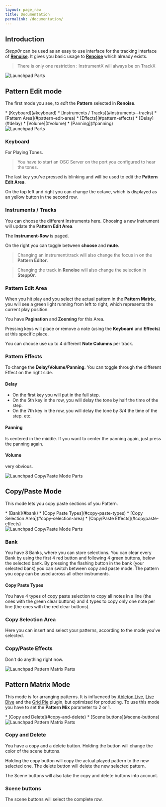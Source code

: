 ```yaml
---
layout: page_raw
title: Documentation
permalink: /documentation/
---
```


<div class="content" markdown='1'>

## Introduction

*Stepp0r* can be used as an easy to use interface for the tracking interface of 
[**Renoise**](http://www.renoise.com/).
It gives you basic usage to 
[**Renoise**](http://www.renoise.com/)
which already exists. 

> There is only one restriction : 
> InstrumentX will always be on TrackX

</div>


<div class="foo pure-g">
<div class="pure-u-1 pure-u-lg-1-2"><div class="foo-img"> 
<img class="pure-img" src="{{ site.baseurl }}/assets/Launchpad-PatternEditorMode.svg" alt="Launchpad Parts" /> 
</div> </div>

<div class="pure-u-1 pure-u-lg-1-2">
<div class="foo-header" markdown='1'>

## Pattern Edit mode

The first mode you see, to *edit* the **Pattern** selected in **Renoise**.

<div class="foo-toc" markdown='1'>
* [Keyboard](#keyboard)
* [Instruments / Tracks](#instruments--tracks)
* [Pattern Area](#pattern-edit-area)
* [Effects](#pattern-effects)
    * [Delay](#delay)
    * [Volume](#volume)
    * [Panning](#panning)
</div>

</div>

</div>
<img class="foo-img-alt pure-img" src="{{ site.baseurl }}/assets/Launchpad-PatternEditorMode.svg" alt="Launchpad Parts" /> 
</div>


<div class="content" markdown='1'>

### Keyboard

For Playing Tones.

> You have to start an OSC Server on the port you configured to hear the tones.

The last key you've pressed is blinking and will be used to edit the **Pattern Edit Area**.

On the top left and right you can change the octave, which is displayed as an yellow button in the 
second row.

### Instruments / Tracks

You can choose the different Instruments here. 
Choosing a new Instrument will update the **Pattern Edit Area**.

The **Instrument-Row** is paged. 

On the right you can toggle between **choose** and **mute**.

> Changing an instrument/track will also change the focus in on the **Pattern Editor**.

> Changing the track in **Renoise** will also change the selection in **Stepp0r**.

### Pattern Edit Area

When you hit play and you select the actual pattern in the **Pattern Matrix**, you will see a green light running 
from left to right, which represents the current play position.

You have **Pagination** and **Zooming** for this Area.

Pressing keys will place or remove a note (using the **Keyboard** and **Effects**) at this specific place.

You can choose use up to 4 different **Note Columns** per track.

### Pattern Effects 

To change the **Delay/Volume/Panning**.
You can toggle through the different Effect on the right side.

#### Delay 

* On the first key you will put in the full step.
* On the 5th key in the row, you will delay the tone by half the time of the step.
* On the 7th key in the row, you will delay the tone by 3/4 the time of the step.
etc.

#### Panning

Is centered in the middle.
If you want to center the panning again, just press the panning again.

#### Volume

very obvious.




</div>


<div class="foo pure-g">
<div class="pure-u-1 pure-u-lg-1-2"><div class="foo-img"> 
<img class="pure-img" src="{{ site.baseurl }}/assets/Launchpad-CopyPasteMode.svg" alt="Launchpad Copy/Paste Mode Parts" />
</div> </div>

<div class="pure-u-1 pure-u-lg-1-2">
<div class="foo-header" markdown='1'>

## Copy/Paste Mode 

This mode lets you copy paste sections of you Pattern. 

<div class="foo-toc" markdown='1'>
* [Bank](#bank)
    * [Copy Paste Types](#copy-paste-types)
* [Copy Selection Area](#copy-selection-area)
* [Copy/Paste Effects](#copypaste-effects)
</div>

</div>

</div>
<img class="foo-img-alt pure-img" src="{{ site.baseurl }}/assets/Launchpad-CopyPasteMode.svg" alt="Launchpad Copy/Paste Mode Parts" />
</div>

<div class="content" markdown='1'>





### Bank

You have 8 Banks, where you can store selections.
You can clear every Bank by using the first 4 red button and following 4 green buttons, 
below the selected bank.
By pressing the flashing button in the bank (your selected bank) 
you can switch between copy and paste mode.
The pattern you copy can be used across all other instruments.

#### Copy Paste Types

You have 4 types of copy paste selection to copy all notes in a line 
(the ones with the green clear buttons)
and 4 types to copy only one note per line 
(the ones with the red clear buttons).

### Copy Selection Area

Here you can insert and select your patterns, according to the mode you've selected.

### Copy/Paste Effects

Don't do anything right now.




</div>


<div class="foo pure-g">
<div class="pure-u-1 pure-u-lg-1-2"><div class="foo-img"> 
<img class="pure-img" src="{{ site.baseurl }}/assets/Launchpad-PatternMatrix.svg" alt="Launchpad Pattern Matrix Parts" />
</div> </div>

<div class="pure-u-1 pure-u-lg-1-2">
<div class="foo-header" markdown='1'>

## Pattern Matrix Mode

This mode is for arranging patterns. 
It is influenced by [Ableton Live](https://www.ableton.com/),
[Live Dive](http://www.renoise.com/tools/live-dive) and the 
[Grid Pie](http://www.renoise.com/tools/grid-pie) plugin, but optimized for producing. 
To use this mode you have to set the **Pattern Mix** parameter to 2 or 1. 

<div class="foo-toc" markdown='1'>
* [Copy and Delete](#copy-and-delete)
* [Scene buttons](#scene-buttons)
</div>

</div>

</div>
<img class="foo-img-alt pure-img" src="{{ site.baseurl }}/assets/Launchpad-PatternMatrix.svg" alt="Launchpad Pattern Matrix Parts" />
</div>

<div class="content" markdown='1'>







### Copy and Delete

You have a copy and a delete button.
Holding the button will change the color of the scene buttons. 

Holding the copy button will copy the actual played pattern to the new selected one.
The delete button will delete the new selected pattern.

The Scene buttons will also take the copy and delete buttons into account.

### Scene buttons

The scene buttons will select the complete row.

</div>
